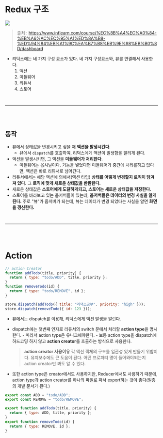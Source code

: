 # Redux 구조

![](https://i.imgur.com/lFKcnUD.png)

> 출처 : https://www.inflearn.com/course/%EC%8B%A4%EC%A0%84-%EB%A6%AC%EC%95%A1%ED%8A%B8-%ED%94%84%EB%A1%9C%EA%B7%B8%EB%9E%98%EB%B0%8D/dashboard

- 리덕스에는 네 가지 구성 요소가 있다.
  네 가지 구성요소와, 뷰를 연결해서 사용한다.
  1. 액션
  2. 미들웨어
  3. 리듀서
  4. 스토어

<br>
<hr>
<br>
<br>

## 동작

- 뷰에서 상태값을 변경시키고 싶을 때 **액션을 발생시킨다.**
  - 뷰에서 `dispatch`를 호출하여, 리덕스에게 액션이 발생함을 알리게 된다.
- 액션을 발생시키면, 그 액션을 **미들웨어가 처리한다.**
  - 미들웨어는 옵셔널이다. 기능을 넣었다면 미들웨어가 중간에 처리를하고 없다면, 액션은 바로 리듀서로 넘어간다.
- 리듀서에서는 해당 액션에 의해서(액션 타입) **상태를 어떻게 변경할지 로직이 담겨져 있다.** 그 **로직에 맞게 새로운 상태값을 반환한다.**
- 새로운 상태값은 **스토어에게 도달하게되고, 스토어는 새로운 상태값을 저장한다.**
- 스토어를 바라보고 있는 옵저버들이 있는데, **옵저버들은 데이터의 변경 사실을 알게된다.** 주로 "뷰"가 옵저버가 되는데, 뷰는 데이터가 변경 되었다는 사실을 알면 **화면을 갱신한다.**

<br>
<hr>
<br>
<br>

# Action

```javascript
// action Creator
function addTodo(title, priority) {
  return { type: "todo/ADD", title, priority };
}
function removeTodo(id) {
  return { type: "todo/REMOVE", id };
}

store.dispatch(addTodo({ title: "리덕스공부", priority: "high" }));
store.dispatch(removeTodo({ id: 123 }));
```

- 뷰에서는 dispatch를 이용해, 리덕스에게 액션 발생을 알린다.
- dispatch에는 첫번째 인자로 리듀서의 switch 문에서 처리할 **action type**을 명시한다. - 따라서 action type은 유니크해야한다. - 보통 action type을 dispatch에 하드코딩 하지 않고 **action creator**를 호출하는 방식으로 사용한다.

  > **action creator 사용이유**
  > 각 액션 객체의 구조를 일관성 있게 만들기 위함이다. 유지보수에도 큰 도움이 된다. 어떤 프로퍼티 명이 들어와야되는지 action creator만 봐도 알 수 있다.

- 또한 action type은 creator에서도 사용하지만, Reducer에서도 사용하기 때문에, action type과 action creator를 하나의 파일로 파서 export하는 것이 좋다(일종의 개발 문서가 된다.)

```jsx
export const ADD = "todo/ADD";
export const REMOVE = "todo/REMOVE";

export function addTodo(title, priority) {
  return { type: ADD, title, priority };
}
export function removeTodo(id) {
  return { type: REMOVE, id };
}
```
